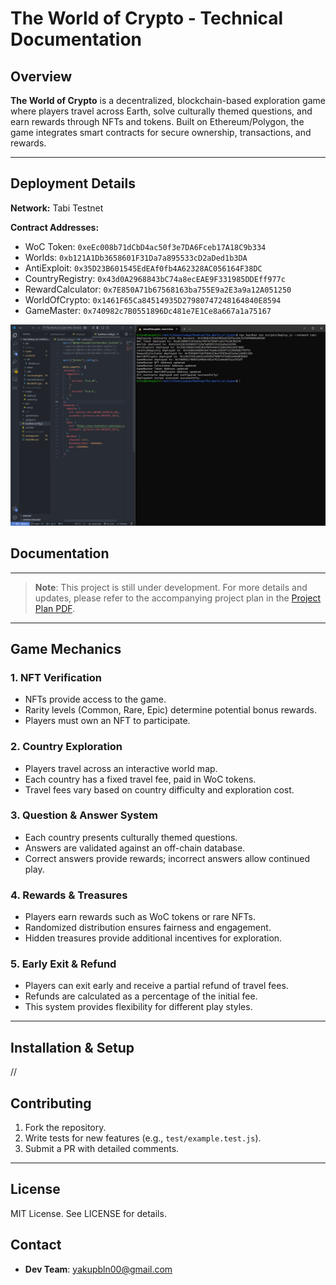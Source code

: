 # The World of Crypto - Technical Documentation

## Overview
**The World of Crypto** is a decentralized, blockchain-based exploration game where players travel across Earth, solve culturally themed questions, and earn rewards through NFTs and tokens. Built on Ethereum/Polygon, the game integrates smart contracts for secure ownership, transactions, and rewards.

---

## Deployment Details
**Network:** Tabi Testnet

**Contract Addresses:**
- WoC Token: `0xeEc008b71dCbD4ac50f3e7DA6Fceb17A18C9b334`
- Worlds: `0xb121A1Db3658601F31Da7a895533cD2aDed1b3DA`
- AntiExploit: `0x35D23B601545EdEAf0fb4A62328AC056164F38DC`
- CountryRegistry: `0x43d0A2968843bC74a8ecEAE9F331985DDEff977c`
- RewardCalculator: `0x7E850A71b67568163ba755E9a2E3a9a12A051250`
- WorldOfCrypto: `0x1461F65Ca84514935D27980747248164840E8594`
- GameMaster: `0x740982c7B0551896Dc481e7E1Ce8a667a1a75167`

![Deployed Network Screenshot](./images/tabi.png)

## Documentation
---
> **Note**: This project is still under development. For more details and updates, please refer to the accompanying project plan in the [Project Plan PDF](./The_World_of_Cyrpto.pdf).
---



## Game Mechanics

### 1. NFT Verification
- NFTs provide access to the game.
- Rarity levels (Common, Rare, Epic) determine potential bonus rewards.
- Players must own an NFT to participate.

### 2. Country Exploration
- Players travel across an interactive world map.
- Each country has a fixed travel fee, paid in WoC tokens.
- Travel fees vary based on country difficulty and exploration cost.

### 3. Question & Answer System
- Each country presents culturally themed questions.
- Answers are validated against an off-chain database.
- Correct answers provide rewards; incorrect answers allow continued play.

### 4. Rewards & Treasures
- Players earn rewards such as WoC tokens or rare NFTs.
- Randomized distribution ensures fairness and engagement.
- Hidden treasures provide additional incentives for exploration.

### 5. Early Exit & Refund
- Players can exit early and receive a partial refund of travel fees.
- Refunds are calculated as a percentage of the initial fee.
- This system provides flexibility for different play styles.

---

## Installation & Setup
//

## Contributing
1. Fork the repository.
2. Write tests for new features (e.g., `test/example.test.js`).
3. Submit a PR with detailed comments.

---

## License
MIT License. See LICENSE for details.

## Contact
- **Dev Team**: yakupbln00@gmail.com